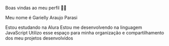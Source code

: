 Boas vindas ao meu perfil 💙💙

Meu nome é Garielly Araujo Parasi

Estou estudando na Alura
Estou me desenvolvendo na linguagem JavaScript
Utilizo esse espaço para minha organização e compartilhamento dos meu projetos desenvolvidos
